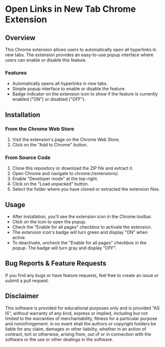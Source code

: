 # Open Links in New Tab Chrome Extension

## Overview
This Chrome extension allows users to automatically open all hyperlinks in new tabs. The extension provides an easy-to-use popup interface where users can enable or disable this feature.

### Features
- Automatically opens all hyperlinks in new tabs.
- Simple popup interface to enable or disable the feature.
- Badge indicator on the extension icon to show if the feature is currently enabled ("ON") or disabled ("OFF").

## Installation

### From the Chrome Web Store

1. Visit the extension's page on the Chrome Web Store.
2. Click on the "Add to Chrome" button.

### From Source Code

1. Clone this repository or download the ZIP file and extract it.
2. Open Chrome and navigate to chrome://extensions/.
3. Enable "Developer mode" at the top-right.
4. Click on the "Load unpacked" button.
5. Select the folder where you have cloned or extracted the extension files.

## Usage

- After installation, you'll see the extension icon in the Chrome toolbar.
- Click on the icon to open the popup.
- Check the "Enable for all pages" checkbox to activate the extension.
- The extension icon's badge will turn green and display "ON" when active.
- To deactivate, uncheck the "Enable for all pages" checkbox in the popup. The badge will turn gray and display "OFF".

## Bug Reports & Feature Requests
If you find any bugs or have feature requests, feel free to create an issue or submit a pull request.

## Disclaimer
This software is provided for educational purposes only and is provided "AS IS", without warranty of any kind, express or implied, including but not limited to the warranties of merchantability, fitness for a particular purpose and noninfringement. in no event shall the authors or copyright holders be liable for any claim, damages or other liability, whether in an action of contract, tort or otherwise, arising from, out of or in connection with the software or the use or other dealings in the software.